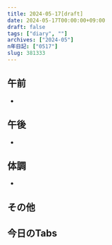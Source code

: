 ```yaml
---
title: 2024-05-17[draft]
date: 2024-05-17T00:00:00+09:00
draft: false
tags: ["diary", ""]
archives: ["2024-05"]
n年日記: ["0517"]
slug: 381333
---
```

## 午前
- 
## 午後
- 
## 体調
- 
## その他
## 今日のTabs